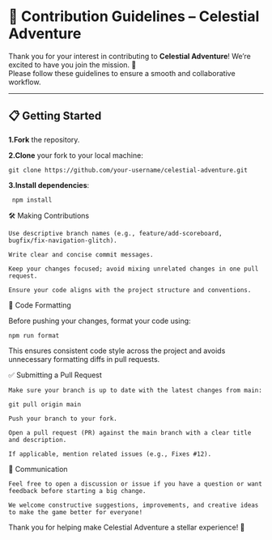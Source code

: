 # 🌌 Contribution Guidelines – Celestial Adventure

Thank you for your interest in contributing to **Celestial Adventure**! We’re excited to have you join the mission. 🚀  
Please follow these guidelines to ensure a smooth and collaborative workflow.

---

## 📋 Getting Started
**1.Fork** the repository.

**2.Clone** your fork to your local machine:

`git clone https://github.com/your-username/celestial-adventure.git`

**3.Install dependencies**:

     npm install

🛠️ Making Contributions

    Use descriptive branch names (e.g., feature/add-scoreboard, bugfix/fix-navigation-glitch).

    Write clear and concise commit messages.

    Keep your changes focused; avoid mixing unrelated changes in one pull request.

    Ensure your code aligns with the project structure and conventions.

🧼 Code Formatting

Before pushing your changes, format your code using:

`npm run format`

This ensures consistent code style across the project and avoids unnecessary formatting diffs in pull requests.

✅ Submitting a Pull Request

    Make sure your branch is up to date with the latest changes from main:

    git pull origin main 

    Push your branch to your fork.

    Open a pull request (PR) against the main branch with a clear title and description.

    If applicable, mention related issues (e.g., Fixes #12).

💬 Communication

    Feel free to open a discussion or issue if you have a question or want feedback before starting a big change.

    We welcome constructive suggestions, improvements, and creative ideas to make the game better for everyone!

Thank you for helping make Celestial Adventure a stellar experience! 🌠
